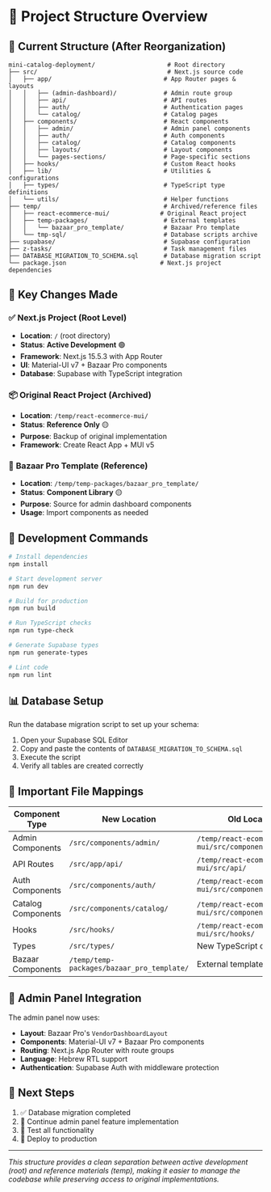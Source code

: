 # 📁 Project Structure Overview

## 🚀 Current Structure (After Reorganization)

```
mini-catalog-deployment/                    # Root directory
├── src/                                    # Next.js source code
│   ├── app/                               # App Router pages & layouts
│   │   ├── (admin-dashboard)/             # Admin route group
│   │   ├── api/                           # API routes
│   │   ├── auth/                          # Authentication pages
│   │   └── catalog/                       # Catalog pages
│   ├── components/                        # React components
│   │   ├── admin/                         # Admin panel components
│   │   ├── auth/                          # Auth components
│   │   ├── catalog/                       # Catalog components
│   │   ├── layouts/                       # Layout components
│   │   └── pages-sections/                # Page-specific sections
│   ├── hooks/                             # Custom React hooks
│   ├── lib/                               # Utilities & configurations
│   ├── types/                             # TypeScript type definitions
│   └── utils/                             # Helper functions
├── temp/                                  # Archived/reference files
│   ├── react-ecommerce-mui/              # Original React project
│   ├── temp-packages/                     # External templates
│   │   └── bazaar_pro_template/           # Bazaar Pro template
│   └── tmp-sql/                           # Database scripts archive
├── supabase/                              # Supabase configuration
├── z-tasks/                               # Task management files
├── DATABASE_MIGRATION_TO_SCHEMA.sql       # Database migration script
└── package.json                          # Next.js project dependencies
```

## 🎯 Key Changes Made

### ✅ **Next.js Project (Root Level)**
- **Location**: `/` (root directory)
- **Status**: **Active Development** 🟢
- **Framework**: Next.js 15.5.3 with App Router
- **UI**: Material-UI v7 + Bazaar Pro components
- **Database**: Supabase with TypeScript integration

### 📦 **Original React Project (Archived)**
- **Location**: `/temp/react-ecommerce-mui/`
- **Status**: **Reference Only** 🟡
- **Purpose**: Backup of original implementation
- **Framework**: Create React App + MUI v5

### 🎨 **Bazaar Pro Template (Reference)**
- **Location**: `/temp/temp-packages/bazaar_pro_template/`
- **Status**: **Component Library** 🟡
- **Purpose**: Source for admin dashboard components
- **Usage**: Import components as needed

## 🚀 Development Commands

```bash
# Install dependencies
npm install

# Start development server
npm run dev

# Build for production
npm run build

# Run TypeScript checks
npm run type-check

# Generate Supabase types
npm run generate-types

# Lint code
npm run lint
```

## 📊 Database Setup

Run the database migration script to set up your schema:

1. Open your Supabase SQL Editor
2. Copy and paste the contents of `DATABASE_MIGRATION_TO_SCHEMA.sql`
3. Execute the script
4. Verify all tables are created correctly

## 🔗 Important File Mappings

| Component Type | New Location | Old Location |
|----------------|-------------|--------------|
| Admin Components | `/src/components/admin/` | `/temp/react-ecommerce-mui/src/components/admin/` |
| API Routes | `/src/app/api/` | `/temp/react-ecommerce-mui/src/api/` |
| Auth Components | `/src/components/auth/` | `/temp/react-ecommerce-mui/src/components/auth/` |
| Catalog Components | `/src/components/catalog/` | `/temp/react-ecommerce-mui/src/components/catalog/` |
| Hooks | `/src/hooks/` | `/temp/react-ecommerce-mui/src/hooks/` |
| Types | `/src/types/` | New TypeScript definitions |
| Bazaar Components | `/temp/temp-packages/bazaar_pro_template/` | External template |

## 🎨 Admin Panel Integration

The admin panel now uses:
- **Layout**: Bazaar Pro's `VendorDashboardLayout`
- **Components**: Material-UI v7 + Bazaar Pro components
- **Routing**: Next.js App Router with route groups
- **Language**: Hebrew RTL support
- **Authentication**: Supabase Auth with middleware protection

## 📝 Next Steps

1. ✅ Database migration completed
2. 🔄 Continue admin panel feature implementation
3. 🧪 Test all functionality
4. 🚀 Deploy to production

---

*This structure provides a clean separation between active development (root) and reference materials (temp), making it easier to manage the codebase while preserving access to original implementations.*
